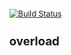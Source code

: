 [![Build Status](https://travis-ci.org/arpitbbhayani/overload.svg?branch=master)](https://travis-ci.org/arpitbbhayani/overload)

overload
---
